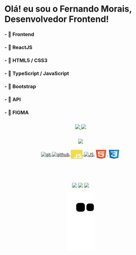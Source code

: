 # Olá! eu sou o Fernando Morais, Desenvolvedor Frontend!

### - 🔭 Frontend
### - 🤔 ReactJS
### - 🌱 HTML5 / CSS3 
### - 👯 TypeScript / JavaScript  
### - 💬 Bootstrap
### - 🎒 API
### - 👝 FIGMA

##

<div align="center">
  <a href="https://github.com/fernandomoraisdev">
  <img height="170em" src="https://github-readme-stats.vercel.app/api?username=fernandomoraisdev&show_icons=true&include_all_commits=true&count_private=true&theme=midnight-purple&title_color=10ff10&bg_color=102510&icon_color=10ff10&locale=pt-br&border_radius=15"/>
  <img height="170em" src="https://github-readme-stats.vercel.app/api/top-langs/?username=fernandomoraisdev&layout=compact&langs_count=7&theme=midnight-purple&title_color=10ff10&bg_color=102510&icon_color=10ff10&locale=pt-br&border_radius=15"/>
</div>
  
##
  
  <div style="display: inline_block" align="center">
    <img height="170em" src="https://media.discordapp.net/attachments/982027374638034986/985713884579115068/mario.gif?width=814&height=458"/>
    </div>
  
 <div style="display: inline_block" align="center"><br>
   <img align="center" alt="git" height="30" width="40" src="https://cdn.jsdelivr.net/gh/devicons/devicon/icons/git/git-original.svg" />
    <img align="center" alt="github" height="30" width="40" src="https://cdn.jsdelivr.net/gh/devicons/devicon/icons/github/github-original.svg" />
    <img align="center" alt="React" height="30" width="40" src="https://raw.githubusercontent.com/devicons/devicon/master/icons/javascript/javascript-plain.svg">
    <img align="center" alt="JS" height="30" width="40" src="https://cdn.jsdelivr.net/gh/devicons/devicon/icons/react/react-original.svg" />
    <img align="center" alt="HTML" height="30" width="40" src="https://raw.githubusercontent.com/devicons/devicon/master/icons/html5/html5-original.svg">
    <img align="center" alt="CSS" height="30" width="40" src="https://raw.githubusercontent.com/devicons/devicon/master/icons/css3/css3-original.svg">  
</div>
  
<br><br>
  
  <div style="display: inline_block" align="center"> <br>
  <a href="https://instagram.com/fernandomorais25" target="_blank"><img src="https://img.shields.io/badge/-Instagram-%23E4405F?style=for-the-badge&logo=instagram&logoColor=white" target="_blank"></a>
  <a href = "fernandomorais.ads@gmail.com"><img src="https://img.shields.io/badge/-Gmail-%23333?style=for-the-badge&logo=gmail&logoColor=white" target="_blank"></a>
  <a href="https://www.linkedin.com/in/fernando-morais-ads" target="_blank"><img src="https://img.shields.io/badge/-LinkedIn-%230077B5?style=for-the-badge&logo=linkedin&logoColor=white" target="_blank"></a> 
 
  ![Snake animation](https://github.com/fernandomoraisdev/fernandomoraisdev/blob/output/github-contribution-grid-snake.svg)
 
</div>

